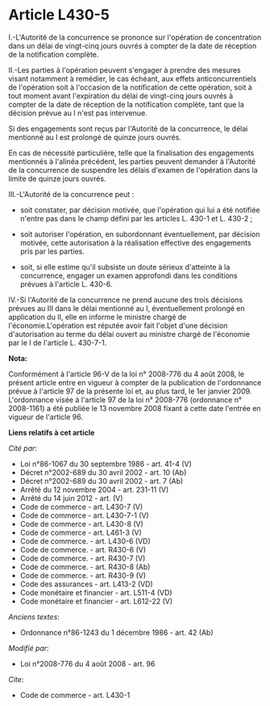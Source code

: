 # Article L430-5

I.-L'Autorité de la concurrence se prononce sur l'opération de concentration dans un délai de vingt-cinq jours ouvrés à
compter de la date de réception de la notification complète. 

II.-Les parties à l'opération peuvent s'engager à prendre des mesures visant notamment à remédier, le cas échéant, aux effets
anticoncurrentiels de l'opération soit à l'occasion de la notification de cette opération, soit à tout moment avant
l'expiration du délai de vingt-cinq jours ouvrés à compter de la date de réception de la notification complète, tant que la
décision prévue au I n'est pas intervenue. 

Si des engagements sont reçus par l'Autorité de la concurrence, le délai mentionné au I est prolongé de quinze jours ouvrés. 

En cas de nécessité particulière, telle que la finalisation des engagements mentionnés à l'alinéa précédent, les parties
peuvent demander à l'Autorité de la concurrence de suspendre les délais d'examen de l'opération dans la limite de quinze
jours ouvrés. 

III.-L'Autorité de la concurrence peut :

- soit constater, par décision motivée, que l'opération qui lui a été notifiée n'entre pas dans le champ défini par les
articles L. 430-1 et L. 430-2 ;

- soit autoriser l'opération, en subordonnant éventuellement, par décision motivée, cette autorisation à la réalisation
effective des engagements pris par les parties.

- soit, si elle estime qu'il subsiste un doute sérieux d'atteinte à la concurrence, engager un examen approfondi dans les
conditions prévues à l'article L. 430-6. 

IV.-Si l'Autorité de la concurrence ne prend aucune des trois décisions prévues au III dans le délai mentionné au I,
éventuellement prolongé en application du II, elle en informe le ministre chargé de l'économie.L'opération est réputée avoir
fait l'objet d'une décision d'autorisation au terme du délai ouvert au ministre chargé de l'économie par le I de l'article L.
430-7-1.

**Nota:**

Conformément à l'article 96-V de la loi n° 2008-776 du 4 août 2008, le présent article entre en vigueur à compter de la
publication de l'ordonnance prévue à l'article 97 de la présente loi et, au plus tard, le 1er janvier 2009. L'ordonnance
visée à l'article 97 de la loi n° 2008-776 (ordonnance n° 2008-1161) a été publiée le 13 novembre 2008 fixant à cette date
l'entrée en vigueur de l'article 96.

**Liens relatifs à cet article**

_Cité par_:

  - Loi n°86-1067 du 30 septembre 1986 - art. 41-4 (V)
  - Décret n°2002-689 du 30 avril 2002 - art. 10 (Ab)
  - Décret n°2002-689 du 30 avril 2002 - art. 7 (Ab)
  - Arrêté du 12 novembre 2004 - art. 231-11 (V)
  - Arrêté du 14 juin 2012 - art. (V)
  - Code de commerce - art. L430-7 (V)
  - Code de commerce - art. L430-7-1 (V)
  - Code de commerce - art. L430-8 (V)
  - Code de commerce - art. L461-3 (V)
  - Code de commerce. - art. L430-6 (VD)
  - Code de commerce. - art. R430-6 (V)
  - Code de commerce. - art. R430-7 (V)
  - Code de commerce. - art. R430-8 (Ab)
  - Code de commerce. - art. R430-9 (V)
  - Code des assurances - art. L413-2 (VD)
  - Code monétaire et financier - art. L511-4 (VD)
  - Code monétaire et financier - art. L612-22 (V)

_Anciens textes_:

  - Ordonnance n°86-1243 du 1 décembre 1986 - art. 42 (Ab)

_Modifié par_:

  - Loi n°2008-776 du 4 août 2008 - art. 96

_Cite_:

  - Code de commerce - art. L430-1
